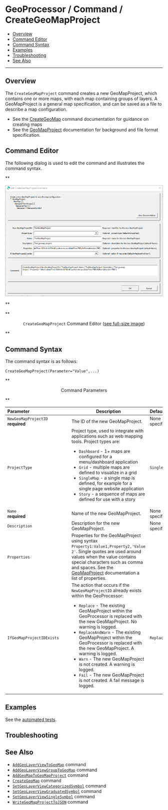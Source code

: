 # GeoProcessor / Command / CreateGeoMapProject #

* [Overview](#overview)
* [Command Editor](#command-editor)
* [Command Syntax](#command-syntax)
* [Examples](#examples)
* [Troubleshooting](#troubleshooting)
* [See Also](#see-also)

-------------------------

## Overview ##

The `CreateGeoMapProject` command creates a new GeoMapProject, which contains one or more maps, with each map containing groups of layers.
A GeoMapProject is a general map specification,
and can be saved as a file to describe a map configuration.

* See the [CreateGeoMap](../CreateGeoMap/CreateGeoMap.md) command documentation for guidance on creating maps
* See the [GeoMapProject](../../appendix-geomapproject/geomapproject.md) documentation for background and file format specification.

## Command Editor ##

The following dialog is used to edit the command and illustrates the command syntax.

**<p style="text-align: center;">
![CreateGeoMapProject](CreateGeoMapProject.png)
</p>**

**<p style="text-align: center;">
`CreateGeoMapProject` Command Editor (<a href="../CreateGeoMapProject.png">see full-size image</a>)
</p>**

## Command Syntax ##

The command syntax is as follows:

```text
CreateGeoMapProject(Parameter="Value",...)
```
**<p style="text-align: center;">
Command Parameters
</p>**

| **Parameter**&nbsp;&nbsp;&nbsp;&nbsp;&nbsp;&nbsp;&nbsp;&nbsp;&nbsp;&nbsp;&nbsp;&nbsp;&nbsp;&nbsp;&nbsp;&nbsp;&nbsp;&nbsp;&nbsp;&nbsp;&nbsp;&nbsp;&nbsp;&nbsp;&nbsp;&nbsp;&nbsp;&nbsp;&nbsp;&nbsp;&nbsp;&nbsp; | **Description** | **Default**&nbsp;&nbsp;&nbsp;&nbsp;&nbsp;&nbsp;&nbsp;&nbsp;&nbsp;&nbsp;&nbsp;&nbsp;&nbsp;&nbsp;&nbsp;&nbsp;&nbsp;&nbsp; |
| --------------|-----------------|----------------- |
| `NewGeoMapProjectID` <br> **required** | The ID of the new GeoMapProject. | None - must be specified. |
| `ProjectType` | Project type, used to integrate with applications such as web mapping tools.  Project types are:<ul><li>`Dashboard` - 1+ maps are configured for a menu/dashboard application</li><li>`Grid` - multiple maps are defined to visualize in a grid</li><li>`SingleMap` - a single map is defined, for example for a single page website application</li><li>`Story` - a sequence of maps are defined for use with a story</li></ul> | `SingleMap` |
| `Name`<br>**required** | Name of the new GeoMapProject. | None - must be specified. |
| `Description` | Description for the new GeoMapProject. | None - must be specified. |
| `Properties` | Properties for the GeoMapProject using syntax `Property1:Value1,Property2,'Value 2'`.  Single quotes are used around values when the value contains special characters such as comma and spaces.  See the [GeoMapProject](../../appendix-geomapproject/geomapproject.md) documentation a list of properties. |  |
| `IfGeoMapProjectIDExists` |The action that occurs if the `NewGeoMapProjectID` already exists within the GeoProcessor:<ul><li>`Replace` - The existing GeoMapProject within the GeoProcessor is replaced with the new GeoMapProject. No warning is logged.</li><li>`ReplaceAndWarn` - The existing GeoMapProject within the GeoProcessor is replaced with the new GeoMapProject. A warning is logged.</li><li>`Warn` - The new GeoMapProject is not created. A warning is logged.</li><li>`Fail` - The new GeoMapProject is not created. A fail message is logged.</li></ul> | `Replace` | 

## Examples ##

See the [automated tests](https://github.com/OpenWaterFoundation/owf-app-geoprocessor-python-test/tree/master/test/commands/CreateGeoMapProject).

## Troubleshooting ##

## See Also ##

* [`AddGeoLayerViewToGeoMap`](../AddGeoLayerViewToGeoMap/AddGeoLayerViewToGeoMap.md) command
* [`AddGeoLayerViewGroupToGeoMap`](../AddGeoLayerViewGroupToGeoMap/AddGeoLayerViewGroupToGeoMap.md) command
* [`AddGeoMapToGeoMapProject`](../AddGeoMapToGeoMapProject/AddGeoMapToGeoMapProject.md) command
* [`CreateGeoMap`](../CreateGeoMap/CreateGeoMap.md) command
* [`SetGeoLayerViewCategorizedSymbol`](../SetGeoLayerViewCategorizedSymbol/SetGeoLayerViewCategorizedSymbol.md) command
* [`SetGeoLayerViewGraduatedSymbol`](../SetGeoLayerViewGraduatedSymbol/SetGeoLayerViewGraduatedSymbol.md) command
* [`SetGeoLayerViewSingleSymbol`](../SetGeoLayerViewSingleSymbol/SetGeoLayerViewSingleSymbol.md) command
* [`WriteGeoMapProjectToJSON`](../WriteGeoMapProjectToJSON/WriteGeoMapProjectToJSON.md) command
